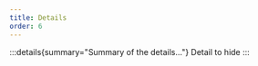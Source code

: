 ```yaml
---
title: Details
order: 6
---
```


:::details{summary="Summary of the details..."}
Detail to hide
:::
